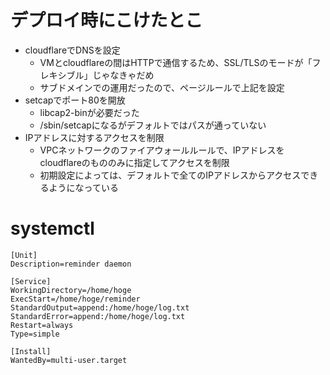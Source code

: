 # デプロイ時にこけたとこ

- cloudflareでDNSを設定
	- VMとcloudflareの間はHTTPで通信するため、SSL/TLSのモードが「フレキシブル」じゃなきゃだめ
	- サブドメインでの運用だったので、ページルールで上記を設定
- setcapでポート80を開放
	- libcap2-binが必要だった
	- /sbin/setcapになるがデフォルトではパスが通っていない
- IPアドレスに対するアクセスを制限
	- VPCネットワークのファイアウォールルールで、IPアドレスをcloudflareのもののみに指定してアクセスを制限
	- 初期設定によっては、デフォルトで全てのIPアドレスからアクセスできるようになっている


# systemctl

```/etc/systemd/system/reminder.service
[Unit]
Description=reminder daemon

[Service]
WorkingDirectory=/home/hoge
ExecStart=/home/hoge/reminder
StandardOutput=append:/home/hoge/log.txt
StandardError=append:/home/hoge/log.txt
Restart=always
Type=simple

[Install]
WantedBy=multi-user.target
```